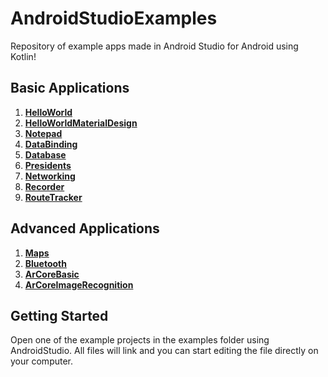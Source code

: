 # AndroidStudioExamples
Repository of example apps made in Android Studio for Android using Kotlin!


## Basic Applications
1.  **[HelloWorld](HelloWorld.md)**
2.  **[HelloWorldMaterialDesign](HelloWorldMaterialDesign.md)**
3.  **[Notepad](Notepad.md)**
4.  **[DataBinding](DataBinding.md)**
5.  **[Database](Database.md)**
6.  **[Presidents](Presidents.md)**
7.  **[Networking](Networking.md)**
8.  **[Recorder](Recorder.md)**
9. **[RouteTracker](RouteTracker.md)**

## Advanced Applications
1. **[Maps](Maps.md)**
2.  **[Bluetooth](Bluetooth.md)**
3. **[ArCoreBasic](ArCoreBasic.md)**
4. **[ArCoreImageRecognition](ArCoreImageRecognition.md)**


## Getting Started

Open one of the example projects in the examples folder using AndroidStudio. All files will link and you can start editing the file directly on your computer. 
